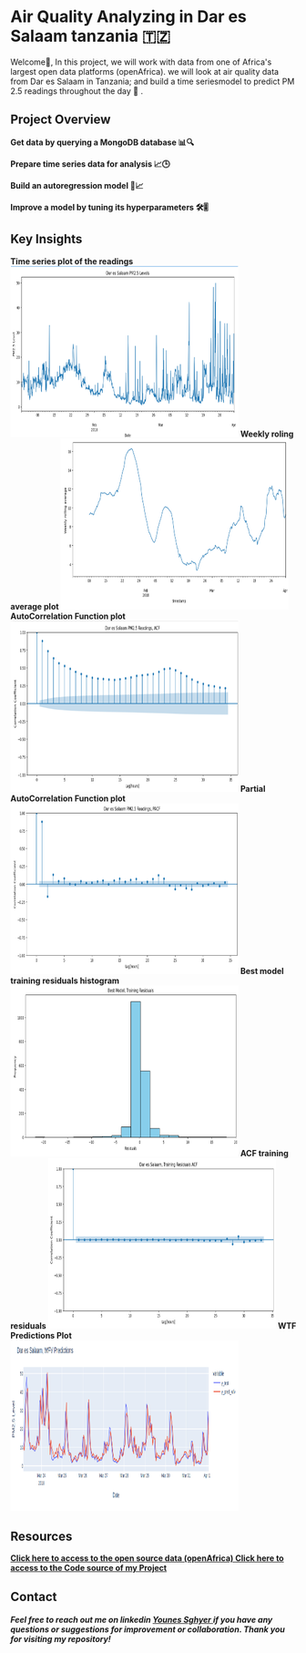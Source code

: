 # Air Quality Analyzing in Dar es Salaam tanzania 🇹🇿
Welcome👋, In this project, we will work with data from one of Africa's largest open data platforms (openAfrica). we will look at air quality data from Dar es Salaam in Tanzania; and build a time seriesmodel to predict PM 2.5 readings throughout the day 🚀 .

## Project Overview 

**Get data by querying a MongoDB database 📊🔍**

**Prepare time series data for analysis 📈🕒**

**Build an autoregression model 🔨📈**

**Improve a model by tuning its hyperparameters 🛠️🎚️**

## Key Insights

**Time series plot of the readings
<img src="images/time-plot.png" alt="time series plot of the readings" width="400" height="300">**
**Weekly roling average plot
<img src="images/weekly-roling-average-plot.png" alt="weekly roling average plot of the reading" width="400" height="300">**
**AutoCorrelation Function plot
<img src="images/acf-plot.png" alt="AutoCorrelation Function plot of the readings" width="400" height="300">**
**Partial AutoCorrelation Function plot
<img src="images/pacf-plot.png" alt="Partial AutoCorrelation Function plot of the readings" width="400" height="300">**
**Best model training residuals histogram
<img src="images/best-model-hist-plot.png" alt="Best model training residuals histogram" width="400" height="300">**
**ACF training residuals
<img src="images/acf-best-model-plot.png" alt="ACF training residuals histogram of the readings" width="400" height="300">**
**WTF Predictions Plot
<img src="images/wfv-prediction.png" alt="WTF Predictions Plot" width="400" height="300">**

## Resources

**<a href ="https://open.africa/dataset/sensorsafrica-airquality-archive-dar-es-salaam">Click  here to access to the open source data (openAfrica) </a>**
**<a href ="https://github.com/Younes202/Air-Quality-Analyzing-in-Dar-es-Salaam-/blob/main/notebooks/project_representation.ipynb"> Click here to access to the Code source of my Project </a>**

## Contact
##### Feel free to reach out me on linkedin <a href="https://www.linkedin.com/in/younes-sghyer-08144119b/"> Younes Sghyer </a> if you have any questions or suggestions for improvement or collaboration. Thank you for visiting my repository!
